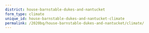 ```yaml
---
district: house-barnstable-dukes-and-nantucket
form_type: climate
unique_id: house-barnstable-dukes-and-nantucket-climate
permalink: /2020bq/house-barnstable-dukes-and-nantucket/climate/
---
```

